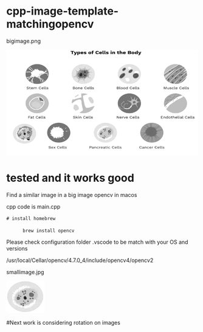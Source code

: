 # cpp-image-template-matchingopencv

bigimage.png

![alt text](https://github.com/mortezaalizadeh66/cpp-image-template-matching-opencv/blob/main/bigimage.png)


# tested and it works good

Find a similar image in a big image opencv in macos

cpp code is main.cpp

    # install homebrew
    
          brew install opencv
         
    
Please check configuration folder .vscode to be match with your OS and versions     

/usr/local/Cellar/opencv/4.7.0_4/include/opencv4/opencv2
    



smallimage.jpg

![alt text](https://github.com/mortezaalizadeh66/cpp-image-template-matching-opencv/blob/main/smallimage.jpg)



#Next work is considering rotation on images
